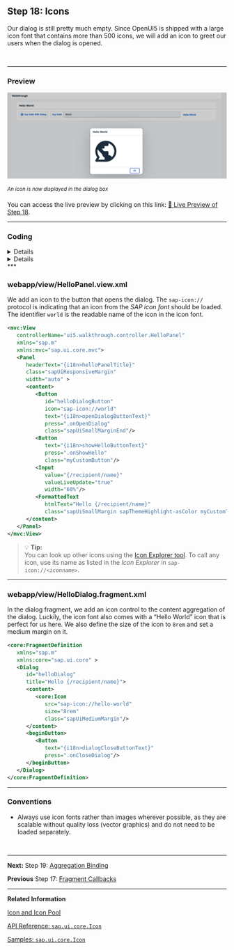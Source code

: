 ## Step 18: Icons

Our dialog is still pretty much empty. Since OpenUI5 is shipped with a large icon font that contains more than 500 icons, we will add an icon to greet our users when the dialog is opened.

&nbsp;

***

### Preview
  
![](assets/loiofbc48e23cc7d45e393cc95bbbfc6e0a3_LowRes.png "An icon is now displayed in the dialog box")

<sup>*An icon is now displayed in the dialog box*</sup>

You can access the live preview by clicking on this link: [🔗 Live Preview of Step 18](https://sap-samples.github.io/ui5-typescript-walkthrough/build/18/index-cdn.html).
***

### Coding

<details class="ts-only">

You can download the solution for this step here: [📥 Download step 18](https://sap-samples.github.io/ui5-typescript-walkthrough/ui5-typescript-walkthrough-step-18.zip).

</details>

<details class="js-only">

You can download the solution for this step here: [📥 Download step 18](https://sap-samples.github.io/ui5-typescript-walkthrough/ui5-typescript-walkthrough-step-18-js.zip).

</details>
***

### webapp/view/HelloPanel.view.xml

We add an icon to the button that opens the dialog. The `sap-icon://` protocol is indicating that an icon from the *SAP icon font* should be loaded. The identifier `world` is the readable name of the icon in the icon font.

```xml
<mvc:View
   controllerName="ui5.walkthrough.controller.HelloPanel"
   xmlns="sap.m"
   xmlns:mvc="sap.ui.core.mvc">
   <Panel
      headerText="{i18n>helloPanelTitle}"
      class="sapUiResponsiveMargin"
      width="auto" >
      <content>
         <Button
            id="helloDialogButton"
            icon="sap-icon://world"
            text="{i18n>openDialogButtonText}"
            press=".onOpenDialog"
            class="sapUiSmallMarginEnd"/>
         <Button
            text="{i18n>showHelloButtonText}"
            press=".onShowHello"
            class="myCustomButton"/>
         <Input
            value="{/recipient/name}"
            valueLiveUpdate="true"
            width="60%"/>
         <FormattedText
            htmlText="Hello {/recipient/name}"
            class="sapUiSmallMargin sapThemeHighlight-asColor myCustomText"/>
      </content>
   </Panel>
</mvc:View>
```

>💡 **Tip:** <br>
> You can look up other icons using the [Icon Explorer tool](https://sdk.openui5.org/test-resources/sap/m/demokit/iconExplorer/webapp/index.html).
> To call any icon, use its name as listed in the *Icon Explorer* in <code>sap-icon://<i>&lt;iconname&gt;</i></code>.

***

### webapp/view/HelloDialog.fragment.xml

In the dialog fragment, we add an icon control to the content aggregation of the dialog. Luckily, the icon font also comes with a “Hello World” icon that is perfect for us here. We also define the size of the icon to `8rem` and set a medium margin on it.

```xml
<core:FragmentDefinition
   xmlns="sap.m"
   xmlns:core="sap.ui.core" >
   <Dialog
      id="helloDialog"
      title="Hello {/recipient/name}">
      <content>
         <core:Icon
            src="sap-icon://hello-world"
            size="8rem"
            class="sapUiMediumMargin"/>
      </content>
      <beginButton>
         <Button
            text="{i18n>dialogCloseButtonText}"
            press=".onCloseDialog"/>
      </beginButton>
   </Dialog>
</core:FragmentDefinition>
```

***

### Conventions

-   Always use icon fonts rather than images wherever possible, as they are scalable without quality loss \(vector graphics\) and do not need to be loaded separately.

&nbsp;

***

**Next:** Step 19: [Aggregation Binding](../19/README.md "Now that we have established a good structure for our app, it's time to add some more functionality. We start exploring more features of data binding by adding some invoice data in JSON format that we display in a list below the panel.")

**Previous** Step 17: [Fragment Callbacks](../17/README.md "Now that we have integrated the dialog, it's time to add some user interaction. The user will definitely want to close the dialog again at some point, so we add a button to close the dialog and assign an event handler.")

***

**Related Information**

[Icon and Icon Pool](https://sdk.openui5.org/topic/21ea0ea94614480d9a910b2e93431291 "The sap-icon:// protocol supports the use of icons in your application based on the icon font concept, which uses an embedded font instead of a pixel image.")

[API Reference: `sap.ui.core.Icon`](https://sdk.openui5.org/#/api/sap.ui.core.Icon)

[Samples: `sap.ui.core.Icon` ](https://sdk.openui5.org/#/entity/sap.ui.core.Icon)

